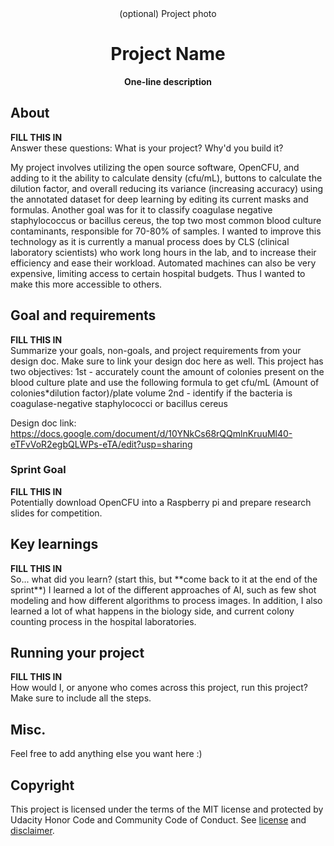 <div align="center">(optional) Project photo</div>
<h1 align="center">Project Name</h1>
<p align="center"><strong>One-line description</strong>
<br/>

<h2>About</h2>
<strong>FILL THIS IN</strong><br/>
Answer these questions: What is your project? Why'd you build it?

My project involves utilizing the open source software, OpenCFU, and adding to it the ability to calculate density (cfu/mL), buttons to calculate the dilution factor, and overall reducing its variance (increasing accuracy) using the annotated dataset for deep learning by editing its current masks and formulas. Another goal was for it to classify coagulase negative staphylococcus or bacillus cereus, the top two most common blood culture contaminants, responsible for 70-80% of samples. I wanted to improve this technology as it is currently a manual process does by CLS (clinical laboratory scientists) who work long hours in the lab, and to increase their efficiency and ease their workload. Automated machines can also be very expensive, limiting access to certain hospital budgets. Thus I wanted to make this more accessible to others.

<h2>Goal and requirements</h2>
<strong>FILL THIS IN</strong><br/>
 Summarize your goals, non-goals, and project requirements from your design doc. Make sure to link your design doc here as well.
This project has two objectives: 
   1st - accurately count the amount of colonies present on the blood culture plate and use the following formula to get cfu/mL
(Amount of colonies*dilution factor)/plate volume
   2nd - identify if the bacteria is coagulase-negative staphylococci or bacillus cereus

Design doc link: https://docs.google.com/document/d/10YNkCs68rQQmlnKruuMl40-eTFvVoR2egbQLWPs-eTA/edit?usp=sharing
 
 <h3>Sprint Goal</h3>
<strong>FILL THIS IN</strong><br/>
Potentially download OpenCFU into a Raspberry pi and prepare research slides for competition. 

<h2>Key learnings</h2>
<strong>FILL THIS IN</strong><br/>
So... what did you learn? (start this, but **come back to it at the end of the sprint**)
I learned a lot of the different approaches of AI, such as few shot modeling and how different algorithms to process images. In addition, I also learned a lot of what happens in the biology side, and current colony counting process in the hospital laboratories. 

<h2>Running your project</h2>
<strong>FILL THIS IN</strong><br/>
How would I, or anyone who comes across this project, run this project? Make sure to include all the steps.

<h2>Misc.</h2>
Feel free to add anything else you want here :)

<h2>Copyright</h2>
This project is licensed under the terms of the MIT license and protected by Udacity Honor Code and Community Code of Conduct. See <a href="LICENSE.md">license</a> and <a href="LICENSE.DISCLAIMER.md">disclaimer</a>.
